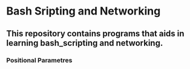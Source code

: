 # Bash Sripting and Networking

## This repository contains programs that aids in learning bash_scripting and networking.

### Positional Parametres
